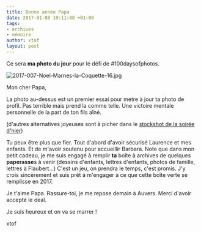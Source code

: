 ```yaml
---
title: Bonne année Papa
date: 2017-01-08 19:11:00 +01:00
tags:
- archives
- mémoire
author: xtof
layout: post
---
```


Ce sera **ma photo du jour** pour le défi de #100daysofphotos.

![2017-007-Noel-Marnes-la-Coquette-16.jpg](/uploads/2017-007-Noel-Marnes-la-Coquette-16.jpg)

Mon cher Papa, 

La photo au-dessus est un premier essai pour metre à jour ta photo de profil. Pas terrible mais prend la comme telle. Une victoire mentale personnelle de la part de ton fils aîné.

(d'autres alternatives joyeuses sont à picher dans le [stockshot de la soirée d'hier](http://ducamp.me/2017-008))

Tu peux être plus que fier. Tout d'abord d'avoir sécurisé Laurence et mes enfants. Et de m'avoir soutenu pour accueillir Barbara. Note que dans mon petit cadeau, je me suis engagé à remplir **ta** boîte à archives de quelques **paperasse**s à venir (dessins d'enfants, lettres d'enfants, photos de famille, lettres à Flaubert...) C'est un jeu, on prendra le temps, c'est promis. J'y crois sincèrement et suis prêt à m'engager à ce que cette boîte verte se remplisse en 2017. 

Je t'aime Papa. Rassure-toi, je me repose demain à Auvers. Merci d'avoir accepté le deal. 

Je suis heureux et on va se marrer !

xtof


